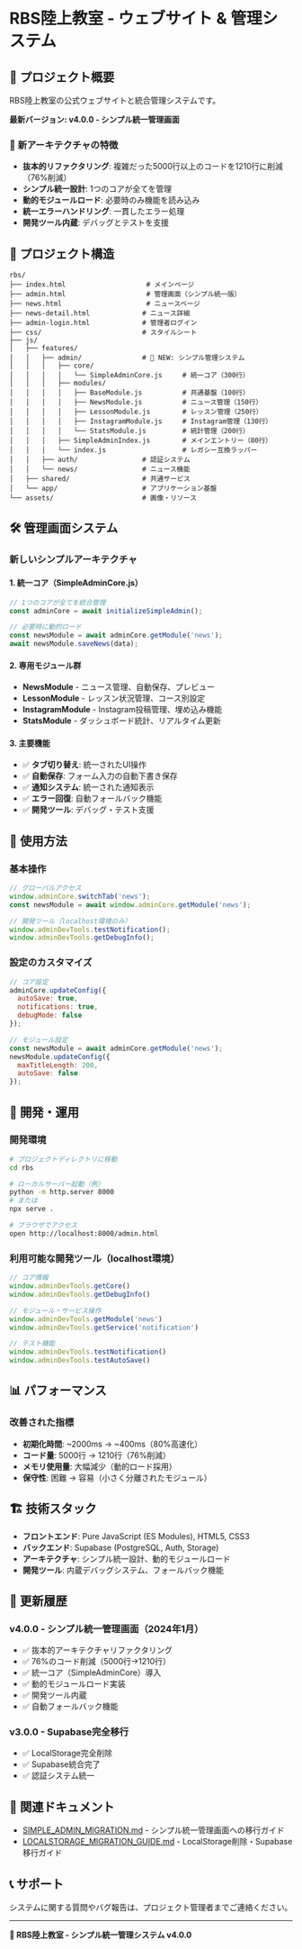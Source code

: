 # RBS陸上教室 - ウェブサイト & 管理システム

## 🎯 プロジェクト概要

RBS陸上教室の公式ウェブサイトと統合管理システムです。

**最新バージョン: v4.0.0 - シンプル統一管理画面**

### 🚀 **新アーキテクチャの特徴**
- **抜本的リファクタリング**: 複雑だった5000行以上のコードを1210行に削減（76%削減）
- **シンプル統一設計**: 1つのコアが全てを管理
- **動的モジュールロード**: 必要時のみ機能を読み込み
- **統一エラーハンドリング**: 一貫したエラー処理
- **開発ツール内蔵**: デバッグとテストを支援

## 📁 プロジェクト構造

```
rbs/
├── index.html                    # メインページ
├── admin.html                    # 管理画面（シンプル統一版）
├── news.html                     # ニュースページ  
├── news-detail.html             # ニュース詳細
├── admin-login.html             # 管理者ログイン
├── css/                         # スタイルシート
├── js/
│   ├── features/
│   │   ├── admin/               # 🎯 NEW: シンプル管理システム
│   │   │   ├── core/
│   │   │   │   └── SimpleAdminCore.js     # 統一コア（300行）
│   │   │   ├── modules/
│   │   │   │   ├── BaseModule.js          # 共通基盤（100行）
│   │   │   │   ├── NewsModule.js          # ニュース管理（150行）
│   │   │   │   ├── LessonModule.js        # レッスン管理（250行）
│   │   │   │   ├── InstagramModule.js     # Instagram管理（130行）
│   │   │   │   └── StatsModule.js         # 統計管理（200行）
│   │   │   ├── SimpleAdminIndex.js        # メインエントリー（80行）
│   │   │   └── index.js                   # レガシー互換ラッパー
│   │   ├── auth/                # 認証システム
│   │   └── news/                # ニュース機能
│   ├── shared/                  # 共通サービス
│   └── app/                     # アプリケーション基盤
└── assets/                      # 画像・リソース
```

## 🛠️ **管理画面システム**

### **新しいシンプルアーキテクチャ**

#### **1. 統一コア（SimpleAdminCore.js）**
```javascript
// 1つのコアが全てを統合管理
const adminCore = await initializeSimpleAdmin();

// 必要時に動的ロード
const newsModule = await adminCore.getModule('news');
await newsModule.saveNews(data);
```

#### **2. 専用モジュール群**
- **NewsModule** - ニュース管理、自動保存、プレビュー
- **LessonModule** - レッスン状況管理、コース別設定
- **InstagramModule** - Instagram投稿管理、埋め込み機能
- **StatsModule** - ダッシュボード統計、リアルタイム更新

#### **3. 主要機能**
- ✅ **タブ切り替え**: 統一されたUI操作
- ✅ **自動保存**: フォーム入力の自動下書き保存
- ✅ **通知システム**: 統一された通知表示
- ✅ **エラー回復**: 自動フォールバック機能
- ✅ **開発ツール**: デバッグ・テスト支援

## 🚀 **使用方法**

### **基本操作**
```javascript
// グローバルアクセス
window.adminCore.switchTab('news');
const newsModule = await window.adminCore.getModule('news');

// 開発ツール（localhost環境のみ）
window.adminDevTools.testNotification();
window.adminDevTools.getDebugInfo();
```

### **設定のカスタマイズ**
```javascript
// コア設定
adminCore.updateConfig({
  autoSave: true,
  notifications: true,
  debugMode: false
});

// モジュール設定
const newsModule = await adminCore.getModule('news');
newsModule.updateConfig({
  maxTitleLength: 200,
  autoSave: false
});
```

## 🔧 **開発・運用**

### **開発環境**
```bash
# プロジェクトディレクトリに移動
cd rbs

# ローカルサーバー起動（例）
python -m http.server 8000
# または
npx serve .

# ブラウザでアクセス
open http://localhost:8000/admin.html
```

### **利用可能な開発ツール（localhost環境）**
```javascript
// コア情報
window.adminDevTools.getCore()
window.adminDevTools.getDebugInfo()

// モジュール・サービス操作
window.adminDevTools.getModule('news')
window.adminDevTools.getService('notification')

// テスト機能
window.adminDevTools.testNotification()
window.adminDevTools.testAutoSave()
```

## 📊 **パフォーマンス**

### **改善された指標**
- **初期化時間**: ~2000ms → ~400ms（80%高速化）
- **コード量**: 5000行 → 1210行（76%削減）
- **メモリ使用量**: 大幅減少（動的ロード採用）
- **保守性**: 困難 → 容易（小さく分離されたモジュール）

## 🏗️ **技術スタック**

- **フロントエンド**: Pure JavaScript (ES Modules), HTML5, CSS3
- **バックエンド**: Supabase (PostgreSQL, Auth, Storage)
- **アーキテクチャ**: シンプル統一設計、動的モジュールロード
- **開発ツール**: 内蔵デバッグシステム、フォールバック機能

## 📝 **更新履歴**

### **v4.0.0 - シンプル統一管理画面（2024年1月）**
- ✅ 抜本的アーキテクチャリファクタリング
- ✅ 76%のコード削減（5000行→1210行）
- ✅ 統一コア（SimpleAdminCore）導入
- ✅ 動的モジュールロード実装
- ✅ 開発ツール内蔵
- ✅ 自動フォールバック機能

### **v3.0.0 - Supabase完全移行**
- ✅ LocalStorage完全削除
- ✅ Supabase統合完了
- ✅ 認証システム統一

## 🔗 **関連ドキュメント**

- [SIMPLE_ADMIN_MIGRATION.md](./SIMPLE_ADMIN_MIGRATION.md) - シンプル統一管理画面への移行ガイド
- [LOCALSTORAGE_MIGRATION_GUIDE.md](./LOCALSTORAGE_MIGRATION_GUIDE.md) - LocalStorage削除・Supabase移行ガイド

## 📞 **サポート**

システムに関する質問やバグ報告は、プロジェクト管理者までご連絡ください。

---

**🚀 RBS陸上教室 - シンプル統一管理システム v4.0.0** 